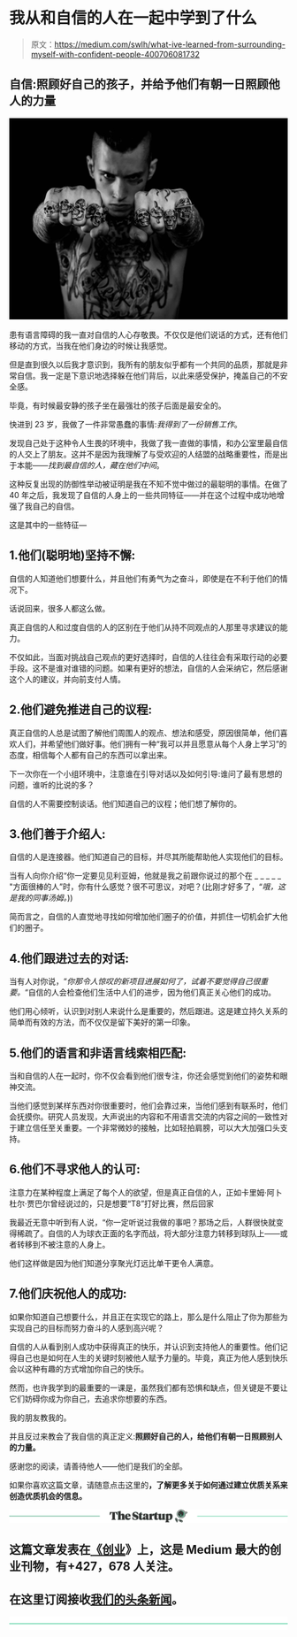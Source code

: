 # 我从和自信的人在一起中学到了什么

> 原文：<https://medium.com/swlh/what-ive-learned-from-surrounding-myself-with-confident-people-400706081732>

## 自信:照顾好自己的孩子，并给予他们有朝一日照顾他人的力量

![](img/cb41924b299cb9c44b82bc781aaf1c7e.png)

患有语言障碍的我一直对自信的人心存敬畏。不仅仅是他们说话的方式，还有他们移动的方式，当我在他们身边的时候让我感觉。

但是直到很久以后我才意识到，我所有的朋友似乎都有一个共同的品质，那就是非常自信。我一定是下意识地选择躲在他们背后，以此来感受保护，掩盖自己的不安全感。

毕竟，有时候最安静的孩子坐在最强壮的孩子后面是最安全的。

快进到 23 岁，我做了一件非常愚蠢的事情:*我得到了一份销售工作*。

发现自己处于这种令人生畏的环境中，我做了我一直做的事情，和办公室里最自信的人交上了朋友。这并不是因为我理解了与受欢迎的人结盟的战略重要性，而是出于本能——*找到最自信的人，藏在他们中间*。

这种反复出现的防御性举动被证明是我在不知不觉中做过的最聪明的事情。在做了 40 年之后，我发现了自信的人身上的一些共同特征——并在这个过程中成功地增强了我自己的自信。

这是其中的一些特征—

## 1.他们(聪明地)坚持不懈:

自信的人知道他们想要什么，并且他们有勇气为之奋斗，即使是在不利于他们的情况下。

话说回来，很多人都这么做。

真正自信的人和过度自信的人的区别在于他们从持不同观点的人那里寻求建议的能力。

不仅如此，当面对挑战自己观点的更好选择时，自信的人往往会有采取行动的必要手段。这不是谁对谁错的问题。如果有更好的想法，自信的人会采纳它，然后感谢这个人的建议，并向前支付人情。

## 2.他们避免推进自己的议程:

真正自信的人总是试图了解他们周围人的观点、想法和感受，原因很简单，他们喜欢人们，并希望他们做好事。他们拥有一种“我可以并且愿意从每个人身上学习”的态度，相信每个人都有自己的东西可以拿出来。

下一次你在一个小组环境中，注意谁在引导对话以及如何引导:谁问了最有思想的问题，谁听的比说的多？

自信的人不需要控制谈话。他们知道自己的议程；他们想了解你的。

## 3.他们善于介绍人:

自信的人是连接器。他们知道自己的目标，并尽其所能帮助他人实现他们的目标。

当有人向你介绍“你一定要见见利亚姆，他就是我之前跟你说过的那个在 _ _ _ _ _ "方面很棒的人”时，你有什么感觉？很不可思议，对吧？(比刚才好多了，“*哦，这是我的同事汤姆。*))

简而言之，自信的人直觉地寻找如何增加他们圈子的价值，并抓住一切机会扩大他们的圈子。

## 4.他们跟进过去的对话:

当有人对你说，“*你那令人惊叹的新项目进展如何了，试着不要觉得自己很重要。*“自信的人会检查他们生活中人们的进步，因为他们真正关心他们的成功。

他们用心倾听，认识到对别人来说什么是重要的，然后跟进。这是建立持久关系的简单而有效的方法，而不仅仅是留下美好的第一印象。

## 5.他们的语言和非语言线索相匹配:

当和自信的人在一起时，你不仅会看到他们很专注，你还会感觉到他们的姿势和眼神交流。

当他们感觉到某样东西对你很重要时，他们会靠过来，当他们感到有联系时，他们会抚摸你。研究人员发现，大声说出的内容和不用语言交流的内容之间的一致性对于建立信任至关重要。一个非常微妙的接触，比如轻拍肩膀，可以大大加强口头支持。

## 6.他们不寻求他人的认可:

注意力在某种程度上满足了每个人的欲望，但是真正自信的人，正如卡里姆·阿卜杜尔·贾巴尔曾经说过的，只是想要“T8”打好比赛，然后回家

我最近无意中听到有人说，“你一定听说过我做的事吧？那场之后，人群很快就变得稀疏了。自信的人为球衣正面的名字而战，将大部分注意力转移到球队上——或者转移到不被注意的人身上。

他们这样做是因为他们知道分享聚光灯远比单干更令人满意。

## 7.他们庆祝他人的成功:

如果你知道自己想要什么，并且正在实现它的路上，那么是什么阻止了你为那些为实现自己的目标而努力奋斗的人感到高兴呢？

自信的人从看到别人成功中获得真正的快乐，并认识到支持他人的重要性。他们记得自己也是如何在人生的关键时刻被他人赋予力量的。毕竟，真正为他人感到快乐会以这种有趣的方式增加你自己的快乐。

然而，也许我学到的最重要的一课是，虽然我们都有恐惧和缺点，但关键是不要让它们妨碍你成为你自己，去追求你想要的东西。

我的朋友教我的。

并且反过来教会了我自信的真正定义:**照顾好自己的人，给他们有朝一日照顾别人的力量。**

感谢您的阅读，请善待他人——他们是我们的全部。

如果你喜欢这篇文章，请随意点击这里的[](https://mikethompsonblog.com/)**，了解更多关于如何通过建立优质关系来创造优质机会的信息。**

**[![](img/308a8d84fb9b2fab43d66c117fcc4bb4.png)](https://medium.com/swlh)**

## **这篇文章发表在[《创业](https://medium.com/swlh)》上，这是 Medium 最大的创业刊物，有+427，678 人关注。**

## **在这里订阅接收[我们的头条新闻](https://growthsupply.com/the-startup-newsletter/)。**

**[![](img/b0164736ea17a63403e660de5dedf91a.png)](https://medium.com/swlh)**